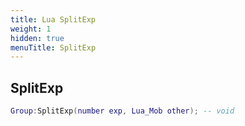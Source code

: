 ```yaml
---
title: Lua SplitExp
weight: 1
hidden: true
menuTitle: SplitExp
---
```

## SplitExp
```lua
Group:SplitExp(number exp, Lua_Mob other); -- void
```